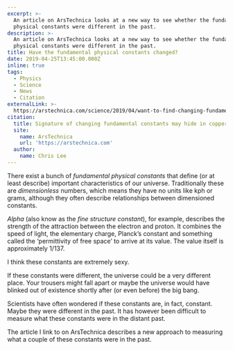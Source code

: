```yaml
---
excerpt: >-
  An article on ArsTechnica looks at a new way to see whether the fundamental
  physical constants were different in the past.
description: >-
  An article on ArsTechnica looks at a new way to see whether the fundamental
  physical constants were different in the past.
title: Have the fundamental physical constants changed?
date: 2019-04-25T13:45:00.000Z
inline: true
tags:
  - Physics
  - Science
  - News
  - Citation
externalLink: >-
  https://arstechnica.com/science/2019/04/want-to-find-changing-fundamental-constants-measure-the-length-of-crystal/
citation:
  title: Signature of changing fundamental constants may hide in copper block
  site:
    name: ArsTechnica
    url: 'https://arstechnica.com'
  author:
    name: Chris Lee
---
```

There exist a bunch of _fundamental physical constants_ that define (or at least describe) important characteristics of our universe. Traditionally these are _dimensionless_ numbers, which means they have no units like kph or grams, although they often describe relationships between dimensioned constants. 

_Alpha_ (also know as the _fine structure constant_), for example, describes the strength of the attraction between the electron and proton. It combines the speed of light, the elementary charge, Planck’s constant and something called the ‘permittivity of free space’ to arrive at its value. The value itself is approximately 1/137.

I think these constants are extremely sexy.

If these constants were different, the universe could be a very different place. Your trousers might fall apart or maybe the universe would have blinked out of existence shortly after (or even before) the big bang.

Scientists have often wondered if these constants are, in fact, constant. Maybe they were different in the past. It has however been difficult to measure what these constants were in the distant past. 

The article I link to on ArsTechnica describes a new approach to measuring what a couple of these constants were in the past.



